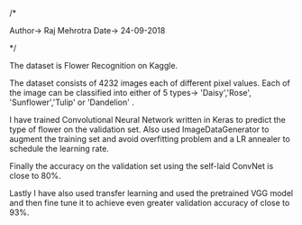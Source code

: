/*

   Author-> Raj Mehrotra
   Date-> 24-09-2018
   
*/

The dataset is Flower Recognition on Kaggle. 

The dataset consists of 4232 images each of different pixel values. Each of the image can be classified into either of 5 types-> 'Daisy','Rose', 'Sunflower','Tulip' or 'Dandelion' . 

I have trained Convolutional Neural Network written in Keras to predict the type of flower on the validation set.  Also used ImageDataGenerator to augment the training set and avoid overfitting problem and a LR annealer to schedule the learning rate.

Finally the accuracy on the validation set using the self-laid ConvNet is close to 80%.

Lastly I have also used transfer learning and used the pretrained VGG model and then fine tune it to achieve even greater validation accuracy of close to 93%.
